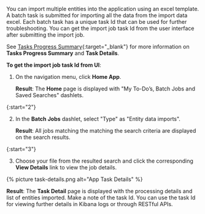 You can import multiple entities into the application using an excel template. A batch task is submitted for importing all the data from the import data excel. Each batch task has a unique task Id that can be used for further troubleshooting. You can get the import job task Id from the user interface after submitting the import job.

See [Tasks Progress Summary](/{{site.data.rdp_links_version.APP}}/user_dash_batch_jobs.html){:target="_blank"} for more information on **Tasks Progress Summary** and **Task Details**.

**To get the import job task Id from UI**:

1. On the navigation menu, click **Home App**.

    **Result**: The **Home** page is displayed with "My To-Do’s, Batch Jobs and Saved Searches" dashlets.

{:start="2"}

2. In the **Batch Jobs** dashlet, select "Type" as "Entity data imports".

   **Result**: All jobs matching the matching the search criteria are displayed on the search results.

{:start="3"}

3. Choose your file from the resulted search and click the corresponding **View Details** link to view the job details.

{% picture task-details.png alt="App Task Details" %}

**Result**: The **Task Detail** page is displayed with the processing details and list of entities imported. Make a note of the task Id. You can use the task Id for viewing further details in Kibana logs or through RESTful APIs.